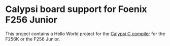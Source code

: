 Calypsi board support for Foenix F256 Junior
============================================

This project contains a Hello World project for the
[Calypsi C compiler](https://www.calypsi.cc/) for the F256K or the
F256 Junior.
